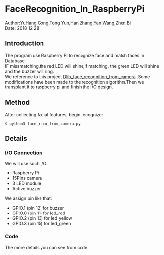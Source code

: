 # FaceRecognition_In_RaspberryPi
Author:[YuHang Gong](759076276@qq.com),[Tong Yun](1325695163@qq.com),[Han Zhang](1714402938@qq.com),[Yan Wang](dieqi317@gmail.com),[Zhen Bi](467665083@qq.com) <br>
Date: 2018 12 28 <br>
## Introduction
The program use Raspberry Pi to recognize face and match faces in Database <br>
IF missmatching,the red LED will shine;if matching, the green LED will shine and  the buzzer will ring. <br>
We reference to this project [Dlib_face_recognition_from_camera](https://github.com/coneypo/Dlib_face_recognition_from_camera ) .Some modifications have been made to the recognition algorithm.Then we transplant it to raspberry pi and finish the I/O design.

## Method
After collecting facial features, begin recognize:
```
$ python3 face_reco_from_camera.py
```

## Details
### I/O Connection
We will use such I/O:

- Raspberry Pi
- 15Pins camera
- 3 LED module
- Active buzzer

We assign pin like that:

- GPIO.1 (pin 12) for buzzer
- GPIO.0 (pin 11) for led_red
- GPIO.2 (pin 13) for led_yellow
- GPIO.3 (pin 15) for led_green

### Code
The more details you can see from code.


